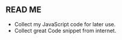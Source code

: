 ## READ ME
 - Collect my JavaScript code for later use. 
 - Collect great Code snippet from internet. 
